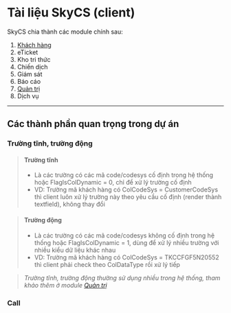 # Tài liệu SkyCS (client)

SkyCS chia thành các module chính sau:
1. [Khách hàng](https://github.com/khanh2142/tai-lieu-skycs/blob/main/1.%20Kh%C3%A1ch%20h%C3%A0ng)
2. eTicket
3. Kho tri thức
4. Chiến dịch
5. Giám sát
6. Báo cáo
7. [Quản trị](https://github.com/khanh2142/tai-lieu-skycs/blob/main/7.%20Qu%E1%BA%A3n%20tr%E1%BB%8B)
8. Dịch vụ

---

## Các thành phần quan trọng trong dự án

### Trường tĩnh, trường động

> #### Trường tĩnh
> - Là các trường có các mã code/codesys cố định trong hệ thống hoặc FlagIsColDynamic = 0, chỉ để xử lý trường cố định
> - VD: Trường mã khách hàng có ColCodeSys = CustomerCodeSys thì client luôn xử lý trường này theo yêu cầu cố định (render thành textfield), không thay đổi

> #### Trường động
> - Là các trường có các mã code/codesys không cố định trong hệ thống hoặc FlagIsColDynamic = 1, dùng để xử lý nhiều trường với nhiều kiểu dữ liệu khác nhau
> - VD: Trường mã khách hàng có ColCodeSys = TKCCFGF5N20552 thì client phải check theo ColDataType rồi xử lý tiếp

> _Trường tĩnh, trường động thường sử dụng nhiều trong hệ thống, tham khảo thêm ở module [Quản trị](https://github.com/khanh2142/tai-lieu-skycs/blob/main/7.%20Qu%E1%BA%A3n%20tr%E1%BB%8B)_

### Call
